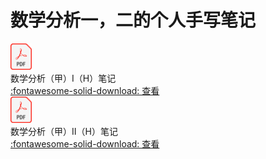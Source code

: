 # 数学分析一，二的个人手写笔记


<div class="card file-block" markdown="1">
<div class="file-icon"><img src="https://raw.githubusercontent.com/kailqq/cdn_img/master/img/pdf.svg" style="height: 3em;"></div>
<div class="file-body">
<div class="file-title">数学分析（甲）Ⅰ（H）笔记</div>
<div class="file-meta"></div>
</div>
<a class="down-button" target="_blank" href="./math1.pdf"  markdown="1">:fontawesome-solid-download: 查看</a>
</div>


<div class="card file-block" markdown="1">
<div class="file-icon"><img src="https://raw.githubusercontent.com/kailqq/cdn_img/master/img/pdf.svg" style="height: 3em;"></div>
<div class="file-body">
<div class="file-title">数学分析（甲）Ⅱ（H）笔记</div>
<div class="file-meta"> </div>
</div>
<a class="down-button" target="_blank" href="./math1.pdf" markdown="1">:fontawesome-solid-download: 查看</a>
</div>